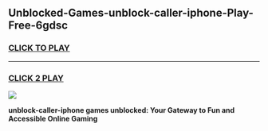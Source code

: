 
## Unblocked-Games-unblock-caller-iphone-Play-Free-6gdsc
<h3>
<a href="https://premium76.site?title=unblock-caller-iphone&ref=21A">CLICK TO PLAY</a></h3>
<hr>

<h3>
<a href="https://premium76.site?title=unblock-caller-iphone&ref=21A">CLICK 2 PLAY</a>
  
</h3>

<a href="https://premium76.site?title=unblock-caller-iphone&ref=21A"><img src="https://clearcache.store/games.png"></a>


**unblock-caller-iphone games unblocked: Your Gateway to Fun and Accessible Online Gaming**
